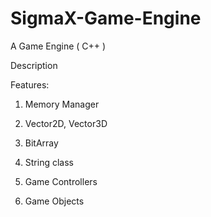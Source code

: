 # SigmaX-Game-Engine
A Game Engine ( C++ )

Description

Features:

1) Memory Manager

2) Vector2D, Vector3D

3) BitArray

4) String class

5) Game Controllers

6) Game Objects
